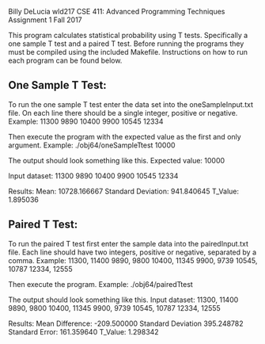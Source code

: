 Billy DeLucia                                                                   wld217                                                                          CSE 411: Advanced Programming Techniques
Assignment 1 Fall 2017

This program calculates statistical probability using T tests. Specifically a one sample T test and a paired T test. Before running the programs they must be compiled using the included Makefile. Instructions on how to run each program can be found below.

One Sample T Test:
--------------------------------------------------------------------------------
To run the one sample T test enter the data set into the  oneSampleInput.txt file. On each line there should be a single integer, positive or negative. 
Example:
11300
9890
10400
9900
10545
12334

Then execute the program with the expected value as the first and only argument.
Example:
./obj64/oneSampleTtest 10000

The output should look something like this.
Expected value: 10000

Input dataset:
11300
9890
10400
9900
10545
12334

 Results: 
Mean: 10728.166667
Standard Deviation: 941.840645
T_Value: 1.895036


Paired T Test:
--------------------------------------------------------------------------------
To run the paired T test first enter the sample data into the pairedInput.txt file. Each line should have two integers, positive or negative, separated by a comma.
Example:
11300, 11400
9890, 9800
10400, 11345
9900, 9739
10545, 10787
12334, 12555

Then execute the program.
Example: 
./obj64/pairedTtest

The output should look something like this.
Input dataset:
11300, 11400
9890, 9800
10400, 11345
9900, 9739
10545, 10787
12334, 12555

Results: 
Mean Difference: -209.500000
Standard Deviation 395.248782
Standard Error: 161.359640
T_Value: 1.298342